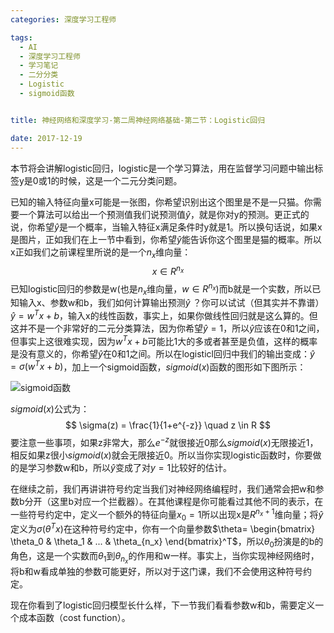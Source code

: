```yaml
---
categories: 深度学习工程师

tags: 
  - AI
  - 深度学习工程师
  - 学习笔记
  - 二分分类
  - Logistic
  - sigmoid函数


title: 神经网络和深度学习-第二周神经网络基础-第二节：Logistic回归

date: 2017-12-19
---
```


本节将会讲解logistic回归，logistic是一个学习算法，用在监督学习问题中输出标签y是0或1的时候，这是一个二元分类问题。

已知的输入特征向量x可能是一张图，你希望识别出这个图里是不是一只猫。你需要一个算法可以给出一个预测值我们说预测值$\hat{y}$，就是你对y的预测。更正式的说，你希望$\hat{y}$是一个概率，当输入特征x满足条件时y就是1。所以换句话说，如果x是图片，正如我们在上一节中看到，你希望$\hat{y}$能告诉你这个图里是猫的概率。所以x正如我们之前课程里所说的是一个$n_x$维向量：
$$
x \in R^{n_x}
$$
已知logistic回归的参数是w(也是$n_x$维向量，$w \in R^{n_x}$)而b就是一个实数，所以已知输入x、参数w和b，我们如何计算输出预测$\hat{y}$ ？你可以试试（但其实并不靠谱）$\hat{y}=w^T  x + b$，输入x的线性函数，事实上，如果你做线性回归就是这么算的。但这并不是一个非常好的二元分类算法，因为你希望$\hat{y}=1$，所以$\hat{y}$应该在0和1之间，但事实上这很难实现，因为$w^{T} x + b$可能比1大的多或者甚至是负值，这样的概率是没有意义的，你希望$\hat{y}$在0和1之间。所以在logisticl回归中我们的输出变成：$\hat{y}= \sigma(w^T x +b)$，加上一个sigmoid函数，$sigmoid(x)$函数的图形如下图所示：

![sigmoid函数](http://blog.geekidentity.com/images/deeplearning_specialization/neural-networks-deep-learning/week2/2_logistic-regression/sigmoid-function.png)

$sigmoid(x)$公式为：
$$
\sigma(z) = \frac{1}{1+e^{-z}} \quad z \in R
$$
要注意一些事项，如果z非常大，那么$e^{-z}$就很接近0那么$sigmoid(x)$无限接近1，相反如果z很小$sigmoid(x)$就会无限接近0。所以当你实现logistic函数时，你要做的是学习参数w和b，所以$\hat{y}$变成了对$y=1$比较好的估计。

在继续之前，我们再讲讲符号约定当我们对神经网络编程时，我们通常会把w和参数b分开（这里b对应一个拦截器）。在其他课程是你可能看过其他不同的表示，在一些符号约定中，定义一个额外的特征向量$x_0=1$所以出现x是$R^{n_x + 1}$维向量；将$\hat{y}$定义为$\sigma(\theta^T x)$在这种符号约定中，你有一个向量参数$\theta= \begin{bmatrix} \theta_0 & \theta_1 & ... & \theta_{n_x} \end{bmatrix}^T$，所以$\theta_0$扮演是的b的角色，这是一个实数而$\theta_1$到$\theta_{n_x}$的作用和w一样。事实上，当你实现神经网络时，将b和w看成单独的参数可能更好，所以对于这门课，我们不会使用这种符号约定。

现在你看到了logistic回归模型长什么样，下一节我们看看参数w和b，需要定义一个成本函数（cost function）。